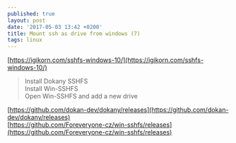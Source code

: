 ```yaml
---
published: true
layout: post
date: '2017-05-03 13:42 +0200'
title: Mount ssh as drive from windows (7)
tags: linux
---
```

[https://igikorn.com/sshfs-windows-10/](https://igikorn.com/sshfs-windows-10/)

> Install Dokany SSHFS  
> Install Win-SSHFS  
> Open Win-SSHFS and add a new drive

[https://github.com/dokan-dev/dokany/releases](https://github.com/dokan-dev/dokany/releases)  
[https://github.com/Foreveryone-cz/win-sshfs/releases](https://github.com/Foreveryone-cz/win-sshfs/releases)
